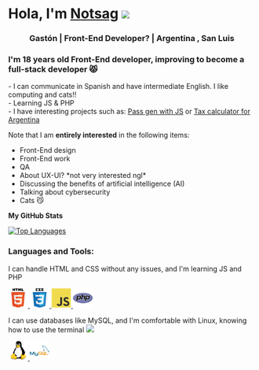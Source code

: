 <h1>Hola, I'm <a href="https://notsag.xyz/">Notsag</a> <img src="https://media.giphy.com/media/WUlplcMpOCEmTGBtBW/giphy.gif" width="60"> </h1>

<div align="center">
<h3>Gastón | Front-End Developer? | Argentina , San Luis</h3>
</div>

<p align="center">
  <h3> I'm 18 years old Front-End developer, improving to become a full-stack developer 😾</h3>
</p>

<p>
  - I can communicate in Spanish and have intermediate English. I like computing and cats!! <br>
  - Learning JS & PHP <br>
  - I have interesting projects such as: <a href="https://github.com/ntsg-hub/Password-Generator">Pass gen with JS</a> or <a href="https://github.com/ntsg-hub/Calculadora-De-Impuestos">Tax calculator for Argentina</a>
</p>

   
<p>Note that I am <b>entirely interested</b> in the following items:</p>
<ul>
	<li>Front-End design</li>
	<li>Front-End work</li>
	<li>QA</li>
      	<li>About UX-UI? *not very interested ngl*</li>
	<li>Discussing the benefits of artificial intelligence (AI)</li>
      	<li>Talking about cybersecurity</li>
	<li>Cats 😼</li>

</ul>
  
<b>My GitHub Stats</b>

<a href="https://github.com/ntsg-hub" align="left"><img src="https://github-readme-stats.vercel.app/api/top-langs/?username=ntsg-hub&theme=dark&show_icons=true" alt="Top Languages" /></a>


<h3 align="left">Languages and Tools:</h3>

<p>I can handle HTML and CSS without any issues, and I'm learning JS and PHP</p>
<p align="left"> </a> <a href="https://www.w3.org/html/" target="_blank" rel="noreferrer"> <img src="https://raw.githubusercontent.com/devicons/devicon/master/icons/html5/html5-original-wordmark.svg" alt="html5" width="40" height="40"/> </a> </a> <a href="https://www.w3schools.com/css/" target="_blank" rel="noreferrer"> <img src="https://raw.githubusercontent.com/devicons/devicon/master/icons/css3/css3-original-wordmark.svg" alt="css3" width="40" height="40"/> <a href="https://developer.mozilla.org/en-US/docs/Web/JavaScript" target="_blank" rel="noreferrer"> <img src="https://raw.githubusercontent.com/devicons/devicon/master/icons/javascript/javascript-original.svg" alt="javascript" width="40" height="40"/> </a> <a href="https://www.php.net" target="_blank" rel="noreferrer"> <img src="https://raw.githubusercontent.com/devicons/devicon/master/icons/php/php-original.svg" alt="php" width="40" height="40"/> </a> 
  
<p>I can use databases like MySQL, and I'm comfortable with Linux, knowing how to use the terminal <img src="https://media.giphy.com/media/WUlplcMpOCEmTGBtBW/giphy.gif" width="20"></p>

 </p> <a href="https://www.linux.org/" target="_blank" rel="noreferrer"> <img src="https://raw.githubusercontent.com/devicons/devicon/master/icons/linux/linux-original.svg" alt="linux" width="40" height="40"/> </a> <a href="https://www.mysql.com/" target="_blank" rel="noreferrer"> <img src="https://raw.githubusercontent.com/devicons/devicon/master/icons/mysql/mysql-original-wordmark.svg" alt="mysql" width="40" height="40"/> </a>



